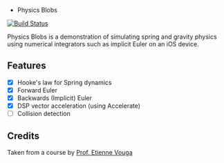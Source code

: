 * Physics Blobs

[![Build Status](https://travis-ci.org/rfdickerson/physics-blobs.svg?branch=develop)](https://travis-ci.org/rfdickerson/physics-blobs)

Physics Blobs is a demonstration of simulating spring and gravity physics using numerical integrators such as implicit Euler on an iOS device.

## Features

- [x] Hooke's law for Spring dynamics
- [x] Forward Euler
- [x] Backwards (Implicit) Euler
- [x] DSP vector acceleration (using Accelerate)
- [ ] Collision detection

## Credits

Taken from a course by [Prof. Etienne Vouga](http://www.cs.utexas.edu/users/evouga/)

